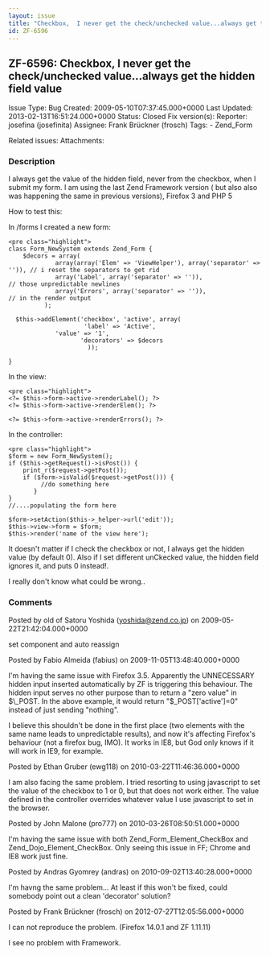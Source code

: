 ```yaml
---
layout: issue
title: "Checkbox,  I never get the check/unchecked value...always get the hidden field value"
id: ZF-6596
---
```


ZF-6596: Checkbox, I never get the check/unchecked value...always get the hidden field value
--------------------------------------------------------------------------------------------

 Issue Type: Bug Created: 2009-05-10T07:37:45.000+0000 Last Updated: 2013-02-13T16:51:24.000+0000 Status: Closed Fix version(s): 
 Reporter:  josefina (josefinita)  Assignee:  Frank Brückner (frosch)  Tags: - Zend\_Form
 
 Related issues: 
 Attachments: 
### Description

I always get the value of the hidden field, never from the checkbox, when I submit my form. I am using the last Zend Framework version ( but also also was happening the same in previous versions), Firefox 3 and PHP 5

How to test this:

In /forms I created a new form:

 
    <pre class="highlight">
    class Form_NewSystem extends Zend_Form {
        $decors = array(  
                 array(array('Elem' => 'ViewHelper'), array('separator' => '')), // i reset the separators to get rid  
                 array('Label', array('separator' => '')),                       // those unpredictable newlines  
                 array('Errors', array('separator' => '')),                      // in the render output  
              );  
    
      $this->addElement('checkbox', 'active', array(
                         'label' => 'Active',
                 'value' => '1',
                        'decorators' => $decors
                          ));
    
    }


In the view:

 
    <pre class="highlight">
    <?= $this->form->active->renderLabel(); ?>
    <?= $this->form->active->renderElem(); ?>


`<?= $this->form->active->renderErrors(); ?>`


In the controller:

 
    <pre class="highlight">
    $form = new Form_NewSystem();
    if ($this->getRequest()->isPost()) {
        print_r($request->getPost());
        if ($form->isValid($request->getPost())) {
             //do something here
           }
    }
    //....populating the form here
    
    $form->setAction($this->_helper->url('edit'));
    $this->view->form = $form;
    $this->render('name of the view here');  


It doesn't matter if I check the checkbox or not, I always get the hidden value (by default 0). Also if I set different unCkecked value, the hidden field ignores it, and puts 0 instead!.

I really don't know what could be wrong..

 

 

### Comments

Posted by old of Satoru Yoshida (yoshida@zend.co.jp) on 2009-05-22T21:42:04.000+0000

set component and auto reassign

 

 

Posted by Fabio Almeida (fabius) on 2009-11-05T13:48:40.000+0000

I'm having the same issue with Firefox 3.5. Apparently the UNNECESSARY hidden input inserted automatically by ZF is triggering this behaviour. The hidden input serves no other purpose than to return a "zero value" in $\_POST. In the above example, it would return "$\_POST['active']=0" instead of just sending "nothing".

I believe this shouldn't be done in the first place (two elements with the same name leads to unpredictable results), and now it's affecting Firefox's behaviour (not a firefox bug, IMO). It works in IE8, but God only knows if it will work in IE9, for example.

 

 

Posted by Ethan Gruber (ewg118) on 2010-03-22T11:46:36.000+0000

I am also facing the same problem. I tried resorting to using javascript to set the value of the checkbox to 1 or 0, but that does not work either. The value defined in the controller overrides whatever value I use javascript to set in the browser.

 

 

Posted by John Malone (pro777) on 2010-03-26T08:50:51.000+0000

I'm having the same issue with both Zend\_Form\_Element\_CheckBox and Zend\_Dojo\_Element\_CheckBox. Only seeing this issue in FF; Chrome and IE8 work just fine.

 

 

Posted by Andras Gyomrey (andras) on 2010-09-02T13:40:28.000+0000

I'm havng the same problem... At least if this won't be fixed, could somebody point out a clean 'decorator' solution?

 

 

Posted by Frank Brückner (frosch) on 2012-07-27T12:05:56.000+0000

I can not reproduce the problem. (Firefox 14.0.1 and ZF 1.11.11)

I see no problem with Framework.

 

 